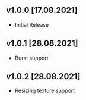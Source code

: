 ## v1.0.0 [17.08.2021]
- Initial Release

## v1.0.1 [28.08.2021]
- Burst support 


## v1.0.2 [28.08.2021]
- Resizing texture support